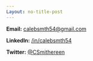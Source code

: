 ```yaml
---
Layout: no-title-post
---
```


**Email:** [calebsmth54@gmail.com](mailto:calebsmth54@gmail.com)

**LinkedIn:** [/in/calebsmth54](https://www.linkedin.com/in/calebsmth54/)

**Twitter:** [@CSmithereen](https://twitter.com/CSmithereen)
